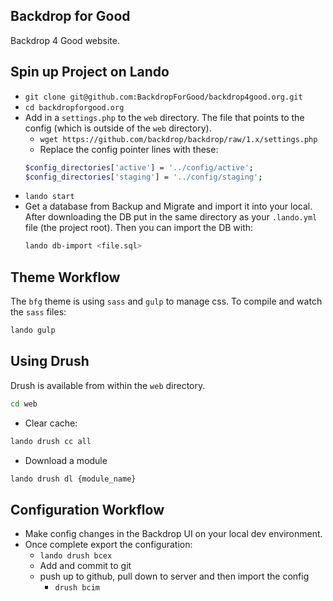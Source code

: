 Backdrop for Good
-----------------

Backdrop 4 Good website.

Spin up Project on Lando
---------------

* `git clone git@github.com:BackdropForGood/backdrop4good.org.git`
* `cd backdropforgood.org`
* Add in a `settings.php` to the `web` directory. The file that points to the
  config (which is outside of the `web` directory).
  * `wget https://github.com/backdrop/backdrop/raw/1.x/settings.php`
  * Replace the config pointer lines with these:
  ```bash
  $config_directories['active'] = '../config/active';
  $config_directories['staging'] = '../config/staging';
  ```
* `lando start`
* Get a database from Backup and Migrate and import it into your local. After
  downloading the DB put in the same directory as your `.lando.yml` file (the
  project root). Then you can import the DB with:
  ```bash
  lando db-import <file.sql>
  ```

Theme Workflow
--------------
The `bfg` theme is using `sass` and `gulp` to manage css.
To compile and watch the `sass` files:

```bash
lando gulp
```

Using Drush
-----------

Drush is available from within the `web` directory.
```bash
cd web
```
* Clear cache:
```bash
lando drush cc all
```
* Download a module
```bash
lando drush dl {module_name}
```

Configuration Workflow
----------------------

* Make config changes in the Backdrop UI on your local dev environment.
* Once complete export the configuration:
  * `lando drush bcex`
  * Add and commit to git
  * push up to github, pull down to server and then import the config
    * `drush bcim`
